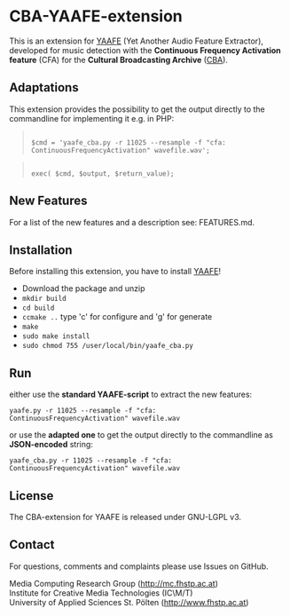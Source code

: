CBA-YAAFE-extension
===================

This is an extension for [YAAFE](http://yaafe.sourceforge.net) (Yet Another Audio Feature Extractor), developed for music detection with the **Continuous Frequency Activation feature** (CFA) for the **Cultural Broadcasting Archive** ([CBA](http://cba.fro.at)).

## Adaptations

This extension provides the possibility to get the output directly to the commandline for implementing it e.g. in PHP:

> <code>
> $cmd = 'yaafe_cba.py -r 11025 --resample -f "cfa: ContinuousFrequencyActivation" wavefile.wav';
> </code>  

> <code>
> exec( $cmd, $output, $return_value);
> </code>

## New Features

For a list of the new features and a description see: FEATURES.md.

## Installation

Before installing this extension, you have to install [YAAFE](http://yaafe.sourceforge.net)!

* Download the package and unzip
* <code>mkdir build</code>
* <code>cd build</code>
* <code>ccmake ..</code> type 'c' for configure and 'g' for generate
* <code>make</code>
* <code>sudo make install</code>
* <code>sudo chmod 755 /user/local/bin/yaafe_cba.py</code>

## Run

either use the **standard YAAFE-script** to extract the new features:

<code>yaafe.py -r 11025 --resample -f "cfa: ContinuousFrequencyActivation" wavefile.wav</code>

or use the **adapted one** to get the output directly to the commandline as **JSON-encoded** string:

<code>yaafe_cba.py -r 11025 --resample -f "cfa: ContinuousFrequencyActivation" wavefile.wav</code>

## License

The CBA-extension for YAAFE is released under GNU-LGPL v3.

## Contact

For questions, comments and complaints please use Issues on GitHub.

Media Computing Research Group (<http://mc.fhstp.ac.at>)  
Institute for Creative Media Technologies (IC\M/T)  
University of Applied Sciences St. Pölten (<http://www.fhstp.ac.at>)